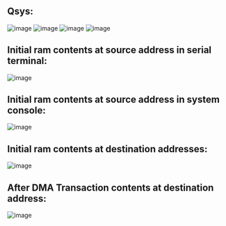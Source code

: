 Qsys:
-----

![image](https://github.com/velicharlagokulkumar/quartus/assets/104726431/96749a3a-d85a-4ca7-aa85-c29b51209bad)
![image](https://github.com/velicharlagokulkumar/quartus/assets/104726431/5e54ab82-ffa3-44d8-9278-d35568286bdc)
![image](https://github.com/velicharlagokulkumar/quartus/assets/104726431/fc3a9fc7-ad73-4048-97b1-a23b807e8b93)
![image](https://github.com/velicharlagokulkumar/quartus/assets/104726431/5c898316-cfb9-4cb5-b807-17b4d899345a)

Initial ram contents at source address in serial terminal:
----------------------------------------------------------
![image](https://github.com/velicharlagokulkumar/quartus/assets/104726431/580873a9-29fb-46cf-a6fb-0b1853ac5e5e)

Initial ram contents at source address in system console:
---------------------------------------------------------
![image](https://github.com/velicharlagokulkumar/quartus/assets/104726431/77bc1827-3295-4311-9382-398b1e8f6d56)

Initial ram contents at destination addresses:
--------------------------------------------
![image](https://github.com/velicharlagokulkumar/quartus/assets/104726431/25711ba4-8828-4e96-b7d7-474a0dba2eaf)

After DMA Transaction contents at destination address:
------------------------------------------------------
![image](https://github.com/velicharlagokulkumar/quartus/assets/104726431/ccf7a5ea-ca0d-4259-b6cd-00cebc44a1ed)





